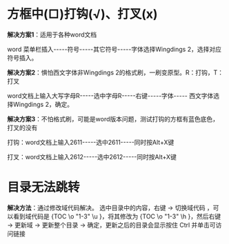 # 方框中(□)打钩(√)、打叉(x)

**解决方案1**：适用于各种word文档

word 菜单栏插入-----符号-----其它符号-----字体选择Wingdings 2，选择对应符号插入。

**解决方案2**：惧怕西文字体非Wingdings 2的格式刷，一刷变原型。R：打钩，T：打叉

word文档上输入大写字母R-----选中字母R-----右键-----字体----- 西文字体选择Wingdings 2，确定。

**解决方案3**：不怕格式刷，可能是word版本问题，测试打钩的方框有蓝色底色，打叉的没有

打钩：word文档上输入2611-----选中2611-----同时按Alt+X键

打叉：word文档上输入2612-----选中2612-----同时按Alt+X键

# 目录无法跳转

**解决方法**：通过修改域代码解决。
选中目录中的内容，右键 -> 切换域代码 ，可以看到域代码是 {TOC \o "1-3" \u }，将其修改为 {TOC \o "1-3" \h }，然后右键 -> 更新域 -> 更新整个目录 -> 确定，更新之后的目录会显示按住 Ctrl 并单击可访问链接